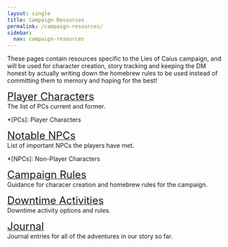 ```yaml
---
layout: single
title: Campaign Resources
permalink: /campaign-resources/
sidebar:
  nav: campaign-resources
---
```


These pages contain resources specific to the Lies of Caius campaign, and will be used for character creation, story tracking and keeping the DM honest by actually writing down the homebrew rules to be used instead of committing them to memory and hoping for the best!

[<font size="5">Player Characters</font>](/loc/pcs)<br>
The list of PCs current and former.

*[PCs]: Player Characters

[<font size="5">Notable NPCs</font>](/loc/npcs-main)<br>
List of important NPCs the players have met.

*[NPCs]: Non-Player Characters

[<font size="5">Campaign Rules</font>](/loc/rules)<br>
Guidance for characer creation and homebrew rules for the campaign.

[<font size="5">Downtime Activities</font>](/loc/downtime-activities)<br>
Downtime activity options and rules.

[<font size="5">Journal</font>](/loc/journal)<br>
Journal entries for all of the adventures in our story so far.
